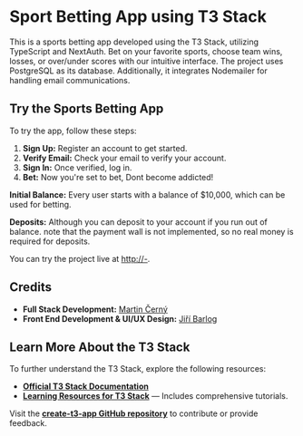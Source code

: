 # Sport Betting App using T3 Stack

This is a sports betting app developed using the T3 Stack, utilizing TypeScript and NextAuth. Bet on your favorite sports, choose team wins, losses, or over/under scores with our intuitive interface.
The project uses PostgreSQL as its database. Additionally, it integrates Nodemailer for handling email communications.

## Try the Sports Betting App 

To try the app, follow these steps:
1. **Sign Up:** Register an account to get started.
2. **Verify Email:** Check your email to verify your account.
3. **Sign In:** Once verified, log in.
4. **Bet:** Now you're set to bet, Dont become addicted!

**Initial Balance:** Every user starts with a balance of $10,000, which can be used for betting.


**Deposits:** Although you can deposit to your account if you run out of balance. note that the payment wall is not implemented, so no real money is required for deposits.


You can try the project live at [http://-](http://-).

## Credits

- **Full Stack Development:** [Martin Černý](https://github.com/Cernousek0)
- **Front End Development & UI/UX Design:** [Jiří Barlog](https://github.com/jirkoseu)


## Learn More About the T3 Stack

To further understand the T3 Stack, explore the following resources:

- **[Official T3 Stack Documentation](https://create.t3.gg/)**
- **[Learning Resources for T3 Stack](https://create.t3.gg/en/faq#what-learning-resources-are-currently-available)** — Includes comprehensive tutorials.

Visit the **[create-t3-app GitHub repository](https://github.com/t3-oss/create-t3-app)** to contribute or provide feedback.

